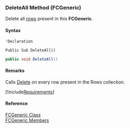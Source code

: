 ﻿### DeleteAll Method (FCGeneric)

Delete all [rows](/sdk/fcSDK~FChoice.Foundation.FCGeneric~Rows.md) present in this **FCGeneric**.

#### Syntax

```vbnet
'Declaration

Public Sub DeleteAll() 
```

```csharp
public void DeleteAll()
```

#### Remarks

Calls [Delete](ms-help://MS.NETFrameworkSDKv1.1/cpref/html/frlrfSystemDataDataRowClassDeleteTopic.htm) on every row present in the Rows collection.

[!include[Requirements](../partials/requirements.md)]

#### Reference

[FCGeneric Class](fcSDK~FChoice.Foundation.FCGeneric.md)  
[FCGeneric Members](fcSDK~FChoice.Foundation.FCGeneric_members.md)